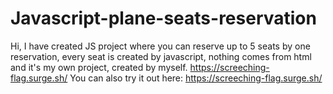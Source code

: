 # Javascript-plane-seats-reservation
Hi, I have created JS project where you can reserve up to 5 seats by one reservation, every seat is created by javascript, nothing comes from html and it's my own project, created by myself. https://screeching-flag.surge.sh/
You can also try it out here: https://screeching-flag.surge.sh/
